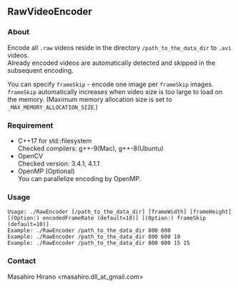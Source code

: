 ## RawVideoEncoder

### About
Encode all `.raw` videos reside in the directory `/path_to_the_data_dir` to `.avi` videos.  
Already encoded videos are automatically detected and skipped in the subsequent encoding.  

You can specify `frameSkip` - encode one image per `frameSkip` images.
`frameSkip` automatically increases when video size is too large to load on the memory. 
(Maximum memory allocation size is set to `_MAX_MEMORY_ALLOCATION_SIZE`.)
 
 
### Requirement
- C++17 for std::filesystem  
Checked compilers: g++-9(Mac), g++-8(Ubuntu)
- OpenCV  
Checked version: 3.4.1, 4.1.1
- OpenMP (Optional)  
You can parallelize encoding by OpenMP.
 
### Usage
    Usage: ./RawEncoder [/path_to_the_data_dir] [frameWidth] [frameHeight] [(Option:) encodedFrameRate (default=10)] [(Option:) frameSkip (default=10)]  
    Example: ./RawEncoder /path_to_the_data_dir 800 600  
    Example: ./RawEncoder /path_to_the_data_dir 800 600 10  
    Example: ./RawEncoder /path_to_the_data_dir 800 600 15 15  
 
### Contact
Masahiro Hirano <masahiro.dll_at_gmail.com>
    